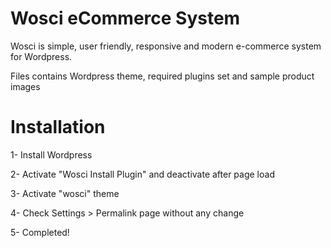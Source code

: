 Wosci eCommerce System
=====
Wosci is simple, user friendly, responsive and modern e-commerce system for Wordpress.

Files contains Wordpress theme, required plugins set and sample product images


Installation
=====
1- Install Wordpress

2- Activate "Wosci Install Plugin" and deactivate after page load

3- Activate "wosci" theme

4- Check Settings > Permalink page without any change

5- Completed!

